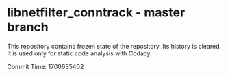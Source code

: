 # libnetfilter_conntrack - master branch

This repository contains frozen state of the repository.
Its history is cleared. It is used only for static code
analysis with Codacy.

Commit Time: 1700635402
